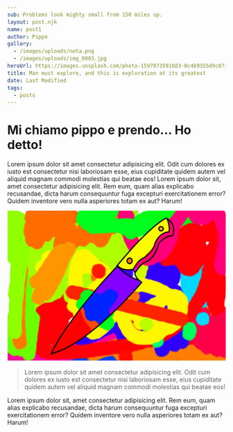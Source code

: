 ```yaml
---
sub: Problems look mighty small from 150 miles up.
layout: post.njk
name: post1
author: Pippo
gallery:
  - /images/uploads/nota.png
  - /images/uploads/img_0003.jpg
heroUrl: https://images.unsplash.com/photo-1597073591683-0c4b9355d9c8?ixlib=rb-1.2.1&ixid=eyJhcHBfaWQiOjEyMDd9&auto=format&fit=crop&w=1350&q=80
title: Man must explore, and this is exploration at its greatest
date: Last Modified
tags:
  - posts
---
```


# Mi chiamo pippo e prendo... Ho detto!

Lorem ipsum dolor sit amet consectetur adipisicing elit. Odit cum
dolores ex iusto est consectetur nisi laboriosam esse, eius cupiditate
quidem autem vel aliquid magnam commodi molestias qui beatae eos!
Lorem ipsum dolor sit, amet consectetur adipisicing elit. Rem eum,
quam alias explicabo recusandae, dicta harum consequuntur fuga
excepturi exercitationem error? Quidem inventore vero nulla asperiores
totam ex aut? Harum!

![Due mucche](/images/uploads/img_0007.jpg)

> Lorem ipsum dolor sit amet consectetur adipisicing elit. Odit cum
> dolores ex iusto est consectetur nisi laboriosam esse, eius cupiditate
> quidem autem vel aliquid magnam commodi molestias qui beatae eos!

Lorem ipsum dolor sit, amet consectetur adipisicing elit. Rem eum,
quam alias explicabo recusandae, dicta harum consequuntur fuga
excepturi exercitationem error? Quidem inventore vero nulla asperiores
totam ex aut? Harum!

